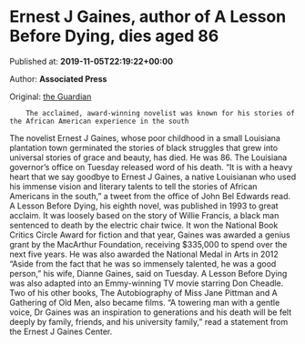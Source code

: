 
# Ernest J Gaines, author of A Lesson Before Dying, dies aged 86

Published at: **2019-11-05T22:19:22+00:00**

Author: **Associated Press**

Original: [the Guardian](https://www.theguardian.com/books/2019/nov/05/ernest-j-gaines-death-a-lesson-before-dying)


        The acclaimed, award-winning novelist was known for his stories of the African American experience in the south
      
The novelist Ernest J Gaines, whose poor childhood in a small Louisiana plantation town germinated the stories of black struggles that grew into universal stories of grace and beauty, has died. He was 86.
The Louisiana governor’s office on Tuesday released word of his death.
“It is with a heavy heart that we say goodbye to Ernest J Gaines, a native Louisianan who used his immense vision and literary talents to tell the stories of African Americans in the south,” a tweet from the office of John Bel Edwards read.
A Lesson Before Dying, his eighth novel, was published in 1993 to great acclaim. It was loosely based on the story of Willie Francis, a black man sentenced to death by the electric chair twice. It won the National Book Critics Circle Award for fiction and that year, Gaines was awarded a genius grant by the MacArthur Foundation, receiving $335,000 to spend over the next five years.
He was also awarded the National Medal in Arts in 2012
“Aside from the fact that he was so immensely talented, he was a good person,” his wife, Dianne Gaines, said on Tuesday.
A Lesson Before Dying was also adapted into an Emmy-winning TV movie starring Don Cheadle. Two of his other books, The Autobiography of Miss Jane Pittman and A Gathering of Old Men, also became films.
“A towering man with a gentle voice, Dr Gaines was an inspiration to generations and his death will be felt deeply by family, friends, and his university family,” read a statement from the Ernest J Gaines Center.
